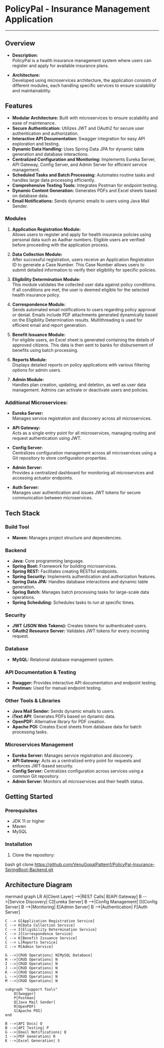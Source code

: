# PolicyPal - Insurance Management Application
---------------------------------------------------------

## Overview
- **Description:**  
  PolicyPal is a health insurance management system where users can register and apply for available insurance plans.

- **Architecture:**  
  Developed using microservices architecture, the application consists of different modules, each handling specific services to ensure scalability and maintainability.

## Features

- **Modular Architecture:** Built with microservices to ensure scalability and ease of maintenance.
- **Secure Authentication:** Utilizes JWT and OAuth2 for secure user authentication and authorization.
- **Interactive API Documentation:** Swagger integration for easy API exploration and testing.
- **Dynamic Data Handling:** Uses Spring Data JPA for dynamic table generation and database interactions.
- **Centralized Configuration and Monitoring:** Implements Eureka Server, API Gateway, Config Server, and Admin Server for efficient service management.
- **Scheduled Tasks and Batch Processing:** Automates routine tasks and handles large data processing efficiently.
- **Comprehensive Testing Tools:** Integrates Postman for endpoint testing.
- **Dynamic Content Generation:** Generates PDFs and Excel sheets based on database data.
- **Email Notifications:** Sends dynamic emails to users using Java Mail Sender.

### Modules
1. **Application Registration Module:**  
   Allows users to register and apply for health insurance policies using personal data such as Aadhar numbers. Eligible users are verified before proceeding with the application process.

2. **Data Collection Module:**  
   After successful registration, users receive an Application Registration ID to generate a Case Number. This Case Number allows users to submit detailed information to verify their eligibility for specific policies.

3. **Eligibility Determination Module:**  
   This module validates the collected user data against policy conditions. If all conditions are met, the user is deemed eligible for the selected health insurance policy.

4. **Correspondence Module:**  
   Sends automated email notifications to users regarding policy approval or denial. Emails include PDF attachments generated dynamically based on the Eligibility Determination results. Multithreading is used for efficient email and report generation.

5. **Benefit Issuance Module:**  
   For eligible users, an Excel sheet is generated containing the details of approved citizens. This data is then sent to banks for disbursement of benefits using batch processing.

6. **Reports Module:**  
   Displays detailed reports on policy applications with various filtering options for admin users.

7. **Admin Module:**  
   Handles plan creation, updating, and deletion, as well as user data management. Admins can activate or deactivate users and policies.

### Additional Microservices:
- **Eureka Server:**  
  Manages service registration and discovery across all microservices.
  
- **API Gateway:**  
  Acts as a single entry point for all microservices, managing routing and request authentication using JWT.
  
- **Config Server:**  
  Centralizes configuration management across all microservices using a Git repository to store configuration properties.
  
- **Admin Server:**  
  Provides a centralized dashboard for monitoring all microservices and accessing actuator endpoints.

- **Auth Server:**  
  Manages user authentication and issues JWT tokens for secure communication between microservices.

## Tech Stack

### Build Tool
- **Maven:** Manages project structure and dependencies.

### Backend
- **Java:** Core programming language.
- **Spring Boot:** Framework for building microservices.
- **Spring REST:** Facilitates creating RESTful endpoints.
- **Spring Security:** Implements authentication and authorization features.
- **Spring Data JPA:** Handles database interactions and dynamic table generation.
- **Spring Batch:** Manages batch processing tasks for large-scale data operations.
- **Spring Scheduling:** Schedules tasks to run at specific times.

### Security
- **JWT (JSON Web Tokens):** Creates tokens for authenticated users.
- **OAuth2 Resource Server:** Validates JWT tokens for every incoming request.

### Database
- **MySQL:** Relational database management system.

### API Documentation & Testing
- **Swagger:** Provides interactive API documentation and endpoint testing.
- **Postman:** Used for manual endpoint testing.

### Other Tools & Libraries
- **Java Mail Sender:** Sends dynamic emails to users.
- **iText API:** Generates PDFs based on dynamic data.
- **OpenPDF:** Alternative library for PDF creation.
- **Apache POI:** Creates Excel sheets from database data for batch processing tasks.

### Microservices Management
- **Eureka Server:** Manages service registration and discovery.
- **API Gateway:** Acts as a centralized entry point for requests and enforces JWT-based security.
- **Config Server:** Centralizes configuration across services using a common Git repository.
- **Admin Server:** Monitors all microservices and their health status.

## Getting Started

### Prerequisites
- JDK 11 or higher
- Maven
- MySQL

### Installation
1. Clone the repository:
   
bash
   git clone https://github.com/VenuGopalPattem1/PolicyPal-Insurance-SpringBoot-Backend.git


## Architecture Diagram
mermaid
graph LR
    A[Client Layer] -->|REST Calls| B[API Gateway]
    B -->|Service Discovery| C[Eureka Server]
    B -->|Config Management| D[Config Server]
    B -->|Monitoring| E[Admin Server]
    B -->|Authentication| F[Auth Server]
    
    C --> G[Application Registration Service]
    C --> H[Data Collection Service]
    C --> I[Eligibility Determination Service]
    C --> J[Correspondence Service]
    C --> K[Benefit Issuance Service]
    C --> L[Reports Service]
    C --> M[Admin Service]

    G -->|CRUD Operations| N[MySQL Database]
    H -->|CRUD Operations| N
    I -->|CRUD Operations| N
    J -->|CRUD Operations| N
    K -->|CRUD Operations| N
    L -->|CRUD Operations| N
    M -->|CRUD Operations| N
    
    subgraph "Support Tools"
        O[Swagger]
        P[Postman]
        Q[Java Mail Sender]
        R[OpenPDF]
        S[Apache POI]
    end
    
    B -->|API Docs| O
    B -->|API Testing| P
    G -->|Email Notifications| Q
    I -->|PDF Generation| R
    K -->|Excel Generation| S

